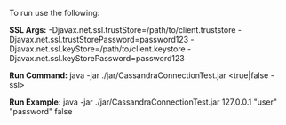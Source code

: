 To run use the following:

**SSL Args:**
    -Djavax.net.ssl.trustStore=/path/to/client.truststore 
    -Djavax.net.ssl.trustStorePassword=password123 
    -Djavax.net.ssl.keyStore=/path/to/client.keystore
    -Djavax.net.ssl.keyStorePassword=password123

**Run Command:**
java -jar ./jar/CassandraConnectionTest.jar <contact point> <user> <password> <true|false - ssl>
  
**Run Example:**
java -jar ./jar/CassandraConnectionTest.jar 127.0.0.1 "user" "password" false
